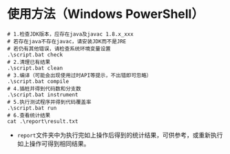 # 使用方法（Windows PowerShell）

```shell
# 1.检查JDK版本，应存在java及javac 1.8.x_xxx
# 若存在java不存在javac，请安装JDK而不是JRE
# 若仍有其他错误，请检查系统环境变量设置
.\script.bat check
# 2.清理已有结果
.\script.bat clean
# 3.编译（可能会出现使用过时API等提示，不出错即可忽略）
.\script.bat compile
# 4.插桩并得到代码数和分支数
.\script.bat instrument
# 5.执行测试程序并得到代码覆盖率
.\script.bat run
# 6.查看统计结果
cat .\report\result.txt
```

- `report`文件夹中为执行完如上操作后得到的统计结果，可供参考，或重新执行如上操作可得到相同结果。
